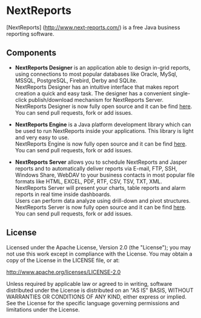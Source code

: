 NextReports
===================
[NextReports] (http://www.next-reports.com/) is a free Java business reporting software.

Components
-------------------
- **NextReports Designer** is an application able to design in-grid reports, using connections to most popular databases like Oracle, MySql, MSSQL, PostgreSQL, Firebird, Derby and SQLite.  
NextReports Designer has an intuitive interface that makes report creation a quick and easy task. The designer has a convenient single-click publish/download mechanism for NextReports Server.   
NextReports Designer is now fully open source and it can be find [here](https://github.com/nextreports/nextreports-designer). You can send pull requests, fork or add issues.

- **NextReports Engine** is a Java platform development library which can be used to run NextReports inside your applications.
This library is light and very easy to use.  
NextReports Engine is now fully open source and it can be find [here](https://github.com/nextreports/nextreports-engine). You can send pull requests, fork or add issues.

- **NextReports Server** allows you to schedule NextReports and Jasper reports and to automatically deliver reports via E-mail, FTP, SSH, Windows Share, WebDAV to your business contacts in most popular file formats like HTML, EXCEL, PDF, RTF, CSV, TSV, TXT, XML.   
NextReports Server will present your charts, table reports and alarm reports in real time inside dashboards.   
Users can perform data analyze using drill-down and pivot structures.  
NextReports Server is now fully open source and it can be find [here](https://github.com/nextreports/nextreports-server). You can send pull requests, fork or add issues.

License
--------------
Licensed under the Apache License, Version 2.0 (the "License"); you may not use this work except in compliance with
the License. You may obtain a copy of the License in the LICENSE file, or at:
 
http://www.apache.org/licenses/LICENSE-2.0
 
Unless required by applicable law or agreed to in writing, software distributed under the License is distributed on
an "AS IS" BASIS, WITHOUT WARRANTIES OR CONDITIONS OF ANY KIND, either express or implied. See the License for the
specific language governing permissions and limitations under the License.
